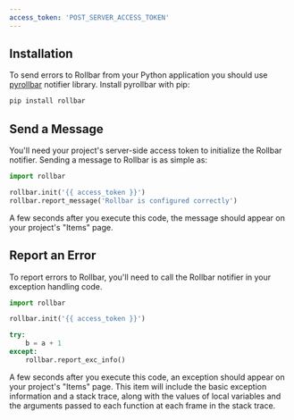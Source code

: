 ```yaml
---
access_token: 'POST_SERVER_ACCESS_TOKEN'
---
```

## Installation

To send errors to Rollbar from your Python application you should use 
[pyrollbar](http://github.com/rollbar/pyrollbar) notifier library. Install pyrollbar with pip:

```python
pip install rollbar
```

## Send a Message

You'll need your project's server-side access token to initialize the Rollbar notifier. Sending
a message to Rollbar is as simple as:

```python
import rollbar

rollbar.init('{{ access_token }}')
rollbar.report_message('Rollbar is configured correctly')
```

A few seconds after you execute this code, the message should appear on your project's "Items" page.

## Report an Error

To report errors to Rollbar, you'll need to call the Rollbar notifier in your exception handling code.

```python
import rollbar

rollbar.init('{{ access_token }}')

try:
    b = a + 1
except:
    rollbar.report_exc_info()

```
A few seconds after you execute this code, an exception should appear on your project's "Items" page.
This item will include the basic exception information and a stack trace, along with the values of
local variables and the arguments passed to each function at each frame in the stack trace.
